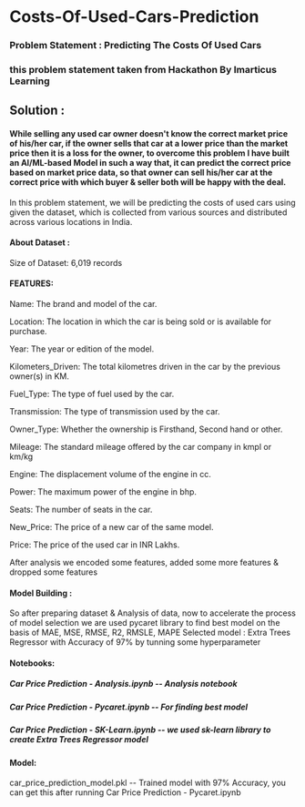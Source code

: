 # Costs-Of-Used-Cars-Prediction

### Problem Statement : Predicting The Costs Of Used Cars
### this problem statement taken from Hackathon By Imarticus Learning

## Solution :
#### While selling any used car owner doesn't know the correct market price of his/her car, if the owner sells that car at a lower price than the market price then it is a loss for the owner, to overcome this problem I have built an AI/ML-based Model in such a way that, it can predict the correct price based on market price data, so that owner can sell his/her car at the correct price with which buyer & seller both will be happy with the deal.



In this problem statement, we will be predicting the costs of used cars using given the dataset, which is collected from various sources and distributed across various locations in India.

#### About Dataset :

Size of Dataset: 6,019 records

#### FEATURES:

Name: The brand and model of the car.

Location: The location in which the car is being sold or is available for purchase.

Year: The year or edition of the model.

Kilometers_Driven: The total kilometres driven in the car by the previous owner(s) in KM.

Fuel_Type: The type of fuel used by the car.

Transmission: The type of transmission used by the car.

Owner_Type: Whether the ownership is Firsthand, Second hand or other.

Mileage: The standard mileage offered by the car company in kmpl or km/kg

Engine: The displacement volume of the engine in cc.

Power: The maximum power of the engine in bhp.

Seats: The number of seats in the car.

New_Price: The price of a new car of the same model.

Price: The price of the used car in INR Lakhs.

After analysis we encoded some features, added some more features & dropped some features

#### Model Building :
So after preparing dataset & Analysis of data, now to accelerate the process of model selection we are used pycaret library to find best model on the basis of MAE, MSE, RMSE, R2, RMSLE, MAPE
Selected model : Extra Trees Regressor with Accuracy of 97% by tunning some hyperparameter

#### Notebooks:
##### Car Price Prediction - Analysis.ipynb  -- Analysis notebook
##### Car Price Prediction - Pycaret.ipynb  -- For finding best model
##### Car Price Prediction - SK-Learn.ipynb  -- we used sk-learn library to create Extra Trees Regressor model

#### Model:
car_price_prediction_model.pkl  --  Trained model with 97% Accuracy, you can get this after running Car Price Prediction - Pycaret.ipynb
